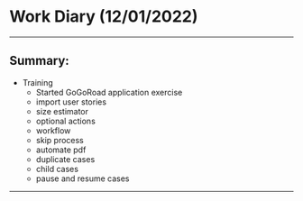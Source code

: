 # Work Diary (12/01/2022)

---
## Summary:

* Training
    - Started GoGoRoad application exercise
    - import user stories
    - size estimator
    - optional actions
    - workflow
    - skip process
    - automate pdf
    - duplicate cases
    - child cases
    - pause and resume cases
---